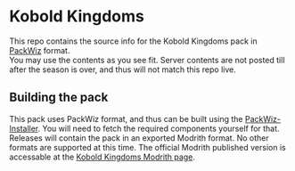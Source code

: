 # Kobold Kingdoms

This repo contains the source info for the Kobold Kingdoms pack in [PackWiz](https://packwiz.infra.link) format.  
You may use the contents as you see fit.  Server contents are not posted till after the season is over, and thus
will not match this repo live.

## Building the pack

This pack uses PackWiz format, and thus can be built using the [PackWiz-Installer](https://packwiz.infra.link/tutorials/installing/packwiz-installer/).
You will need to fetch the required components yourself for that.  Releases will contain the pack in an exported
Modrith format.  No other formats are supported at this time.  The official Modrith published version is accessable
at the [Kobold Kingdoms Modrith page](https://modrinth.com/modpack/kobold-kingdoms).

